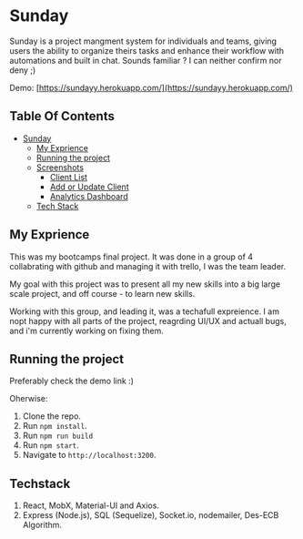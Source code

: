 # Sunday

Sunday is a project mangment system for individuals and teams, giving users the ability to organize theirs tasks and enhance their workflow with automations and built in chat.
Sounds familiar ? I can neither confirm nor deny ;)

Demo: [https://sundayy.herokuapp.com/](https://sundayy.herokuapp.com/)

## Table Of Contents
- [Sunday](#Sunday)
  * [My Exprience](#MyExprience)
  * [Running the project](#running-the-project)
  * [Screenshots](#screenshots)
    + [Client List](#client-list)
    + [Add or Update Client](#add-or-update-client)
    + [Analytics Dashboard](#analytics-dashboard)
  * [Tech Stack](#tech-stack)


## My Exprience
This was my bootcamps final project. It was done in a group of 4 collabrating with github and managing it with trello, I was the team leader.

My goal with this project was to present all my new skills into a big large scale project, and off course - to learn new skills. 

Working with this group, and leading it, was a techafull expreience. I am nopt happy with all parts of the project, reagrding UI/UX and actuall bugs, and i'm currently working on fixing them.

## Running the project
Preferably check the demo link :)

Oherwise:

1. Clone the repo.
2. Run `npm install`.
3. Run `npm run build`
4. Run `npm start`.
5. Navigate to `http://localhost:3200`.

<!-- ## Screenshots

### Client List
An overview of all your clients. You can filter by name, the different owners, emails, countries & by clients who bought our product. A client can be double clicked to pull up a popup and update the clients basic info.

<p align="center"><img src="imagesForREADME/clientsPage.png" width="500" /></p> -->


## Techstack
1. React, MobX, Material-UI and Axios.
2. Express (Node.js), SQL (Sequelize), Socket.io, nodemailer, Des-ECB Algorithm. 
